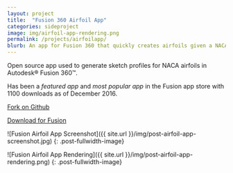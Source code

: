 ```yaml
---
layout: project
title:  "Fusion 360 Airfoil App"
categories: sideproject
image: img/airfoil-app-rendering.png
permalink: /projects/airfoilapp/
blurb: An app for Fusion 360 that quickly creates airfoils given a NACA number. 
---
```

Open source app used to generate sketch profiles for NACA airfoils in Autodesk® Fusion 360™.

Has been a *featured app* and *most popular app* in the Fusion app store with 1100 downloads as of December 2016.

[Fork on Github](https://github.com/arnaudin/fusion360-airfoil-generator)

[Download for Fusion](https://apps.autodesk.com/FUSION/en/Detail/Index?id=1569210467479959341&appLang=en&os=Win64)

![Fusion Airfoil App Screenshot]({{ site.url }}/img/post-airfoil-app-screenshot.jpg)
{: .post-fullwidth-image}

![Fusion Airfoil App Rendering]({{ site.url }}/img/post-airfoil-app-rendering.png)
{: .post-fullwidth-image}
